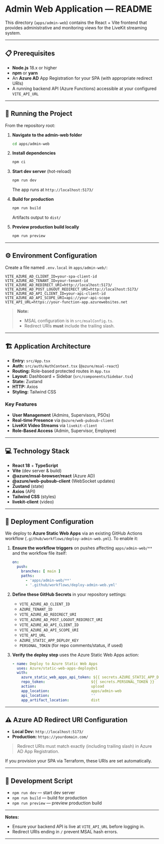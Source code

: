 # Admin Web Application — README

This directory (`apps/admin-web`) contains the React + Vite frontend that provides administrative and monitoring views for the LiveKit streaming system.

---

## 📋 Prerequisites

* **Node.js** 18.x or higher
* **npm** or **yarn**
* An **Azure AD** App Registration for your SPA (with appropriate redirect URIs)
* A running backend API (Azure Functions) accessible at your configured `VITE_API_URL`

---

## 🚀 Running the Project

From the repository root:

1. **Navigate to the admin-web folder**

   ```bash
   cd apps/admin-web
   ```

2. **Install dependencies**

   ```bash
   npm ci
   ```

3. **Start dev server** (hot-reload)

   ```bash
   npm run dev
   ```

   The app runs at `http://localhost:5173/`

4. **Build for production**

   ```bash
   npm run build
   ```

   Artifacts output to `dist/`

5. **Preview production build locally**

   ```bash
   npm run preview
   ```

---

## ⚙️ Environment Configuration

Create a file named `.env.local` in `apps/admin-web/`:

```env
VITE_AZURE_AD_CLIENT_ID=your-spa-client-id
VITE_AZURE_AD_TENANT_ID=your-tenant-id
VITE_AZURE_AD_REDIRECT_URI=http://localhost:5173/
VITE_AZURE_AD_POST_LOGOUT_REDIRECT_URI=http://localhost:5173/
VITE_AZURE_AD_API_CLIENT_ID=your-api-client-id
VITE_AZURE_AD_API_SCOPE_URI=api://your-api-scope
VITE_API_URL=https://your-function-app.azurewebsites.net
```

> **Note:**
>
> * MSAL configuration is in `src/msalConfig.ts`.
> * Redirect URIs **must** include the trailing slash.

---

## 🏗 Application Architecture

* **Entry:** `src/App.tsx`
* **Auth:** `src/auth/AuthContext.tsx` (`@azure/msal-react`)
* **Routing:** Role-based protected routes in `App.tsx`
* **Layout:** Dashboard + Sidebar (`src/components/Sidebar.tsx`)
* **State:** Zustand
* **HTTP:** Axios
* **Styling:** Tailwind CSS

### Key Features

* **User Management** (Admins, Supervisors, PSOs)
* **Real-time Presence** via `@azure/web-pubsub-client`
* **LiveKit Video Streams** via `livekit-client`
* **Role-Based Access** (Admin, Supervisor, Employee)

---

## 💻 Technology Stack

* **React 18** + **TypeScript**
* **Vite** (dev server & build)
* **@azure/msal-browser/react** (Azure AD)
* **@azure/web-pubsub-client** (WebSocket updates)
* **Zustand** (state)
* **Axios** (API)
* **Tailwind CSS** (styles)
* **livekit-client** (video)

---

## 🚢 Deployment Configuration

We deploy to **Azure Static Web Apps** via an existing GitHub Actions workflow (`.github/workflows/deploy-admin-web.yml`). To enable it:

1. **Ensure the workflow triggers** on pushes affecting `apps/admin-web/**` and the workflow file itself:

   ```yaml
   on:
     push:
       branches: [ main ]
       paths:
         - 'apps/admin-web/**'
         - '.github/workflows/deploy-admin-web.yml'
   ```

2. **Define these GitHub Secrets** in your repository settings:

   * `VITE_AZURE_AD_CLIENT_ID`
   * `AZURE_TENANT_ID`
   * `VITE_AZURE_AD_REDIRECT_URI`
   * `VITE_AZURE_AD_POST_LOGOUT_REDIRECT_URI`
   * `VITE_AZURE_AD_API_CLIENT_ID`
   * `VITE_AZURE_AD_API_SCOPE_URI`
   * `VITE_API_URL`
   * `AZURE_STATIC_APP_DEPLOY_KEY`
   * `PERSONAL_TOKEN` (for repo comments/status, if used)

3. **Verify the deploy step** uses the Azure Static Web Apps action:

   ```yaml
   - name: Deploy to Azure Static Web Apps
     uses: Azure/static-web-apps-deploy@v1
     with:
       azure_static_web_apps_api_token: ${{ secrets.AZURE_STATIC_APP_DEPLOY_KEY }}
       repo_token:                     ${{ secrets.PERSONAL_TOKEN }}
       action:                         upload
       app_location:                   apps/admin-web
       api_location:                   ''
       app_artifact_location:          dist
   ```

---

## ⚠️ Azure AD Redirect URI Configuration

* **Local Dev:** `http://localhost:5173/`
* **Production:** `https://yourdomain.com/`

> Redirect URIs must match exactly (including trailing slash) in Azure AD App Registration.

If you provision your SPA via Terraform, these URIs are set automatically.

---

## 📜 Development Script

* `npm run dev` — start dev server
* `npm run build` — build for production
* `npm run preview` — preview production build

---

**Notes:**

* Ensure your backend API is live at `VITE_API_URL` before logging in.
* Redirect URIs ending in `/` prevent MSAL hash errors.


---
